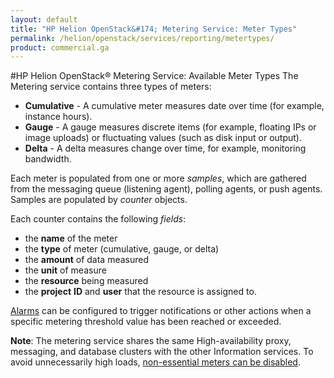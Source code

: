 ```yaml
---
layout: default
title: "HP Helion OpenStack&#174; Metering Service: Meter Types"
permalink: /helion/openstack/services/reporting/metertypes/
product: commercial.ga
---
```

<!--UNDER REVISION-->

<script>
function PageRefresh {
onLoad="window.refresh"
}
PageRefresh();
</script>

#HP Helion OpenStack&#174; Metering Service: Available Meter Types
The Metering service contains three types of meters:

- **Cumulative** - A cumulative meter measures date over time (for example, instance hours).
- **Gauge** - A gauge measures discrete items (for example, floating IPs or image uploads) or fluctuating values (such as disk input or output).
- **Delta** - A delta measures change over time, for example, monitoring bandwidth.

Each meter is populated from one or more *samples*, which are gathered from the messaging queue (listening agent), polling agents, or push agents. 
Samples are populated by *counter* objects.

Each counter contains the following *fields*:

- the **name** of the meter
- the **type** of meter (cumulative, gauge, or delta)
- the **amount** of data measured
- the **unit** of measure
- the **resource** being measured
- the **project** **ID** and **user** that the resource is assigned to.

[Alarms](/helion/openstack/services/reporting/alarms/) can be configured to trigger notifications or other actions when a specific metering threshold value has been reached or exceeded.

**Note**: The metering service shares the same High-availability proxy, messaging, and database clusters with the other Information services. To avoid unnecessarily high loads, [non-essential meters can be disabled](/helion/openstack/services/reporting/bestpractices/#meterlist). 
